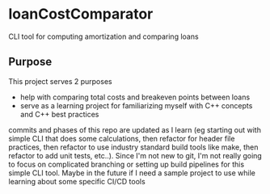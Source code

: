 # loanCostComparator
CLI tool for computing amortization and comparing loans

## Purpose
This project serves 2 purposes
- help with comparing total costs and breakeven points between loans 
- serve as a learning project for familiarizing myself with C++ concepts and C++ best practices

commits and phases of this repo are updated as I learn (eg starting out with simple CLI that does some calculations, then refactor for header file practices, then refactor to use industry standard build tools like make, then refactor to add unit tests, etc..). Since I'm not new to git, I'm not really going to focus on complicated branching or setting up build pipelines for this simple CLI tool. Maybe in the future if I need a sample project to use while learning about some specific CI/CD tools
